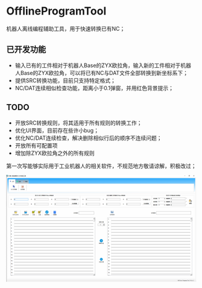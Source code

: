 # OfflineProgramTool
机器人离线编程辅助工具，用于快速转换已有NC；

## 已开发功能
- 输入已有的工件相对于机器人Base的ZYX欧拉角，输入新的工件相对于机器人Base的ZYX欧拉角，可以将已有NC与DAT文件全部转换到新坐标系下；
- 提供SRC转换功能，目前只支持特定格式；
- NC/DAT连续相似检查功能，距离小于0.1弹窗，并用红色背景提示；
## TODO
- 开放SRC转换规则，将其适用于所有规则的转换工作；
- 优化UI界面，目前存在些许小bug；
- 优化NC/DAT连续检查，解决删除相似行后的顺序不连续问题；
- 开放所有可配置项
- 增加除ZYX欧拉角之外的所有规则

第一次写能够实际用于工业机器人的相关软件，不规范地方敬请谅解，积极改过；

![](https://raw.githubusercontent.com/junlin49/imageRepo/main/202302272157934.png)
